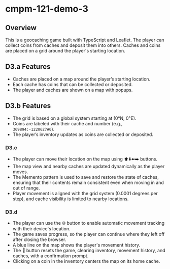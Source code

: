 # cmpm-121-demo-3

## Overview
This is a geocaching game built with TypeScript and Leaflet. The player can collect coins from caches and deposit them into others. Caches and coins are placed on a grid around the player's starting location.

## D3.a Features
- Caches are placed on a map around the player’s starting location.
- Each cache has coins that can be collected or deposited.
- The player and caches are shown on a map with popups.

## D3.b Features
- The grid is based on a global system starting at (0°N, 0°E).
- Coins are labeled with their cache and number (e.g., `369894:-1220627#0`).
- The player’s inventory updates as coins are collected or deposited.

### D3.c
- The player can move their location on the map using ⬆️⬇️⬅️➡️ buttons.
- The map view and nearby caches are updated dynamically as the player moves.
- The Memento pattern is used to save and restore the state of caches, ensuring that their contents remain consistent even when moving in and out of range.
- Player movement is aligned with the grid system (0.0001 degrees per step), and cache visibility is limited to nearby locations.

### D3.d
- The player can use the 🌐 button to enable automatic movement tracking with their device's location.
- The game saves progress, so the player can continue where they left off after closing the browser.
- A blue line on the map shows the player's movement history.
- The 🚮 button resets the game, clearing inventory, movement history, and caches, with a confirmation prompt.
- Clicking on a coin in the inventory centers the map on its home cache.






